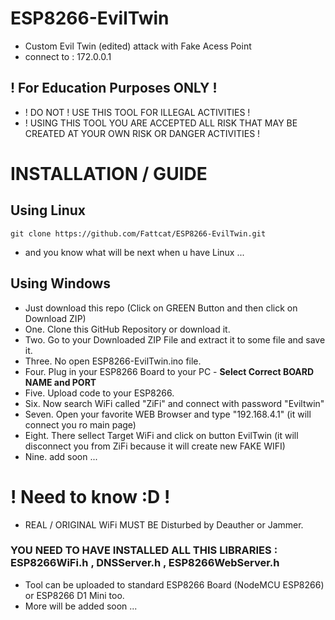 # ESP8266-EvilTwin
- Custom Evil Twin (edited) attack with Fake Acess Point
- connect to : 172.0.0.1
## ! For Education Purposes ONLY !
- ! DO NOT ! USE THIS TOOL FOR ILLEGAL ACTIVITIES !
- ! USING THIS TOOL YOU ARE ACCEPTED ALL RISK THAT MAY BE CREATED AT YOUR OWN RISK OR DANGER ACTIVITIES !

# INSTALLATION / GUIDE

## Using Linux
```
git clone https://github.com/Fattcat/ESP8266-EvilTwin.git
```
- and you know what will be next when u have Linux ...
## Using Windows
- Just download this repo (Click on GREEN Button and then click on Download ZIP)
- One. Clone this GitHub Repository or download it.
- Two. Go to your Downloaded ZIP File and extract it to some file and save it.
- Three. No open ESP8266-EvilTwin.ino file.
- Four. Plug in your ESP8266 Board to your PC - <strong>Select Correct BOARD NAME and PORT</strong>
- Five. Upload code to your ESP8266.
- Six. Now search WiFi called "ZiFi" and connect with password "Eviltwin"
- Seven. Open your favorite WEB Browser and type "192.168.4.1" (it will connect you ro main page)
- Eight. There sellect Target WiFi and click on button EvilTwin (it will disconnect you from ZiFi because it will create new FAKE WIFI)
- Nine. add soon ...

# ! Need to know :D !
- REAL / ORIGINAL WiFi MUST BE Disturbed by Deauther or Jammer.
### YOU NEED TO HAVE INSTALLED ALL THIS LIBRARIES : ESP8266WiFi.h , DNSServer.h , ESP8266WebServer.h

- Tool can be uploaded to standard ESP8266 Board (NodeMCU ESP8266) or ESP8266 D1 Mini too.
- More will be added soon ...
